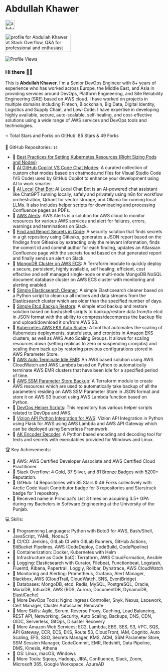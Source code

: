 # Abdullah Khawer

<p align="left">
<a href="https://www.linkedin.com/in/abdullah-khawer/" target="blank"><img align="center" src="https://upload.wikimedia.org/wikipedia/commons/8/81/LinkedIn_icon.svg" alt="abdullahkhawer" height="30" width="30" /></a>

<a href="https://stackoverflow.com/users/11758843/abdullah-khawer"><img src="https://stackoverflow.com/users/flair/11758843.png" width="208" height="58" alt="profile for Abdullah Khawer at Stack Overflow, Q&amp;A for professional and enthusiast programmers" title="profile for Abdullah Khawer at Stack Overflow, Q&amp;A for professional and enthusiast programmers"></a>
</p>

![Profile Views](https://komarev.com/ghpvc/?username=abdullahkhawer&color=blue&style=flat)

### Hi there 👋🏻

This is **Abdullah Khawer**. I'm a Senior DevOps Engineer with 8+ years of experience who has worked across Europe, the Middle East, and Asia in providing services around DevOps, Platform Engineering, and Site Reliability Engineering (SRE) based on AWS cloud. I have worked on projects in multiple domains including Fintech, Blockchain, Big Data, Digital Identity, Logistics and Supply Chain, and Low-Code. I have expertise in developing highly available, secure, auto-scalable, self-healing, and cost-effective solutions using a wide range of AWS services and DevOps tools and technologies.

⭐ Total Stars and Forks on GitHub: 85 Stars & 49 Forks

📁 GitHub Repositories: `14`
- 📌 [Best Practices for Setting Kubernetes Resources (Right Sizing Pods and Nodes)](https://github.com/abdullahkhawer/kubernetes-best-practices-for-pods-resizing)
- 📌 [AI GitHub Copilot VS Code Chat Modes](https://github.com/abdullahkhawer/ai-github-copilot-vs-code-chat-modes): A curated collection of custom chat modes based on chatmode.md files for Visual Studio Code (VS Code) used by GitHub Copilot to enhance your development using AI to work smarter.
- 📌 [AI Local Chat Bot](https://github.com/abdullahkhawer/ai-local-chat-bot): AI Local Chat Bot is an AI-powered chat assistant like ChatGPT running locally, safely and privately using n8n for workflow orchestration, Qdrant for vector storage, and Ollama for running local LLMs. It also includes helper scripts for downloading and processing Confluence pages as PDFs.
- 📌 [AWS Alerts](https://github.com/abdullahkhawer/aws-alerts): AWS Alerts is a solution for AWS cloud to monitor resources for various AWS services and alert for failures, errors, warnings and terminations on Slack.
- 📌 [Find and Report Secrets in Code](https://github.com/abdullahkhawer/find-and-report-secrets-in-code): A security solution that finds secrets in a git repository using Gitleaks, generates a JSON report based on the findings from Gitleaks by extracting only the relevant information, finds the commit id and commit author for each finding, updates an Atlassian Confluence page with the secrets found based on that generated report and finally sends an alert on Slack.
- 📌 [MongoDB Cluster on AWS ECS](https://github.com/abdullahkhawer/mongodb-cluster-on-aws-ecs): A Terraform module to quickly deploy a secure, persistent, highly available, self healing, efficient, cost effective and self managed single-node or multi-node MongoDB NoSQL document database cluster on AWS ECS cluster with monitoring and alerting enabled.
- 📌 [Simple Elasticsearch Cleaner](https://github.com/abdullahkhawer/simple-elasticsearch-cleaner): A simple Elasticsearch cleaner based on a Python script to clean up all indices and data streams from the Elasticsearch cluster which are older than the specified number of days.
- 📌 [Simple Etcd Backup Restore](https://github.com/abdullahkhawer/simple-etcd-backup-restore): A simple etcd backup and restore solution based on bash/shell scripts to backup/restore data from/to etcd in JSON format with the ability to compress/decompress the backup file and upload/download it on/from AWS S3.
- 📌 [Kubernetes AWS EKS Auto Scaler](https://github.com/abdullahkhawer/kubernetes-aws-eks-auto-scaler): A tool that automates the scaling of Kubernetes deployments, statefulsets, and cronjobs in Amazon EKS clusters, as well as AWS Auto Scaling Groups. It allows for scaling resources down (setting replicas to zero or suspending cronjobs) and scaling them back up by restoring previous configurations stored in AWS Parameter Store.
- 📌 [AWS Auto Terminate Idle EMR](https://github.com/abdullahkhawer/aws-auto-terminate-idle-emr): An AWS based solution using AWS CloudWatch and AWS Lambda based on Python to automatically terminate AWS EMR clusters that have been idle for a specified period of time.
- 📌 [AWS SSM Parameter Store Backup](https://github.com/abdullahkhawer/aws-ssm-parameter-store-backup): A Terraform module to create AWS resources which are used to automatically take backup of all the parameters residing on AWS SSM Parameter Store in JSON format and store it on AWS S3 bucket using AWS Lambda function based on Python.
- 📌 [DevOps Helper Scripts](https://github.com/abdullahkhawer/devops-helper-scripts): This repository has various helper scripts related to DevOps and AWS.
- 📌 [Vizion API Python Integration for AWS](https://github.com/abdullahkhawer/vizion-api-python-integration-for-aws): Vizion API Integration in Python using Flask for AWS using AWS Lambda and AWS API Gateway which can be deployed using Serverless Framework.
- 📌 [AK Encoder Decoder](https://github.com/abdullahkhawer/ak-encoder-decoder): A Python based encoding and decoding tool for texts and secrets with executables provided for Windows and Linux.

🏆 Key Achievements:
- 📌 AWS: AWS Certified Developer Associate and AWS Certified Cloud Practitioner.
- 📌 Stack Overflow: 4 Gold, 37 Silver, and 81 Bronze Badges with 5200+ Reputation.
- 📌 GitHub: 14 Repositories with 85 Stars & 49 Forks collectively with Arctic Code Vault Contributor badge for 3 repositories and Starstruck badge for 1 repository.
- 📌 Received name in Principal's List 3 times on acquiring 3.5+ GPA during my Bachelors in Software Engineering at the University of the Punjab.

💻 Skills:
- 📌 Programming Languages: Python with Boto3 for AWS, Bash/Shell, JavaScript, YAML, NodeJS
- 📌 CI/CD: Jenkins, GitLab CI with GitLab Runners, GitHub Actions, BitBucket Pipelines, AWS (CodeDeploy, CodeBuild, CodePipeline)
- 📌 Containerization: Docker, Kubernetes with Helm
- 📌 Infrastructure as Code (IaC): Terraform, AWS CloudFormation, Ansible
- 📌 Logging: Elasticsearch with Curator, Filebeat, Functionbeat, Logstash, Fluentd, Kibana, Papertrail, Loggly, Rollbar, Dynatrace, AWS CloudWatch
- 📌 Monitoring and Alerting: Prometheus, Grafana, Alert Manager, Blackbox, AWS (CloudTrail, CloudWatch, SNS, EventBridge)
- 📌 Databases: MongoDB, etcd, Redis, MySQL, PostgreSQL, Oracle, MariaDB, InfluxDB, AWS (RDS, Aurora, DocumentDB, DynamoDB, ElastiCache)
- 📌 More DevOps Tools: Nginx Ingress Controller, Snyk, Nexus, Lacework, Cert Manager, Cluster Autoscaler, Renovate
- 📌 More Skills: Agile, Scrum, Reverse Proxy, Caching, Load Balancing, REST API, Networking, Security, Auto Scaling, Backups, DNS, CDN, OIDC, Serverless, GitOps, Disaster Recovery
- 📌 More Amazon Web Services: EC2, Lambda, EBS, SES, S3, VPC, SQS, API Gateway, ECR, ECS, EKS, Route 53, CloudFront, IAM, Cognito, Auto Scaling, EFS, SSO, Secrets Manager, KMS, ACM, SSM Parameter Store, SSM Session Manager, CodeCommit, EMR, Redshift, Data Pipeline, DMS, Kinesis, Athena
- 📌 OS: Linux, macOS, Windows
- 📌 More Tools: Sqoop, Hadoop, JIRA, Confluence, Slack, Zoom, Microsoft 365, Google Workspace, AzureAD

<!--
**abdullahkhawer/abdullahkhawer** is a ✨ _special_ ✨ repository because its `README.md` (this file) appears on your GitHub profile.

Here are some ideas to get you started:

- 🔭 I’m currently working on ...
- 🌱 I’m currently learning ...
- 👯 I’m looking to collaborate on ...
- 🤔 I’m looking for help with ...
- 💬 Ask me about ...
- 📫 How to reach me: ...
- 😄 Pronouns: ...
- ⚡ Fun fact: ...
-->
